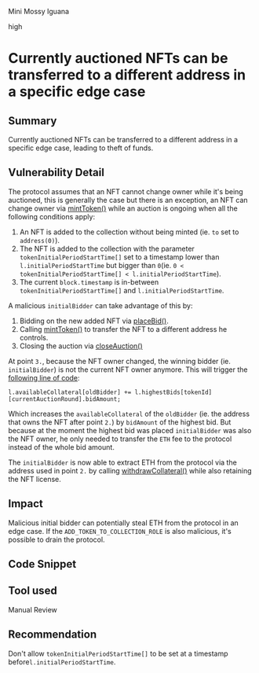 Mini Mossy Iguana

high

# Currently auctioned NFTs can be transferred to a different address in a specific edge case

## Summary
Currently auctioned NFTs can be transferred to a different address in a specific edge case, leading to theft of funds.

## Vulnerability Detail
The protocol assumes that an NFT cannot change owner while it's being auctioned, this is generally the case but there is an exception, an NFT can change owner via [mintToken()](https://github.com/sherlock-audit/2024-02-radicalxchange/blob/main/pco-art/contracts/license/StewardLicenseBase.sol#L31) while an auction is ongoing when all the following conditions apply:
1. An NFT is added to the collection without being minted (ie. `to` set to `address(0)`).
2. The NFT is added to the collection with the parameter `tokenInitialPeriodStartTime[]` set to a timestamp lower than `l.initialPeriodStartTime` but bigger than `0`(ie. `0 < tokenInitialPeriodStartTime[] < l.initialPeriodStartTime`).
3. The current `block.timestamp` is in-between `tokenInitialPeriodStartTime[]` and `l.initialPeriodStartTime`.

A malicious `initialBidder` can take advantage of this by:
1. Bidding on the new added NFT via [placeBid()](https://github.com/sherlock-audit/2024-02-radicalxchange/blob/main/pco-art/contracts/auction/EnglishPeriodicAuctionInternal.sol#L286).
2. Calling [mintToken()](https://github.com/sherlock-audit/2024-02-radicalxchange/blob/main/pco-art/contracts/license/StewardLicenseBase.sol#L31) to transfer the NFT to a different address he controls.
3. Closing the auction via [closeAuction()](https://github.com/sherlock-audit/2024-02-radicalxchange/blob/main/pco-art/contracts/auction/EnglishPeriodicAuctionInternal.sol#L465)

At point `3.`, because the NFT owner changed, the winning bidder (ie. `initialBidder`) is not the current NFT owner anymore. This will trigger the [following line of code](https://github.com/sherlock-audit/2024-02-radicalxchange/blob/main/pco-art/contracts/auction/EnglishPeriodicAuctionInternal.sol#L499-L506):
```solidity
l.availableCollateral[oldBidder] += l.highestBids[tokenId][currentAuctionRound].bidAmount;
```

Which increases the `availableCollateral` of the `oldBidder` (ie. the address that owns the NFT after point `2.`) by `bidAmount` of the highest bid. But because at the moment the highest bid was placed `initialBidder` was also the NFT owner, he only needed to transfer the `ETH` fee to the protocol instead of the whole bid amount. 

The `initialBidder` is now able to extract ETH from the protocol via the address used in point `2.` by calling [withdrawCollateral()](https://github.com/sherlock-audit/2024-02-radicalxchange/blob/main/pco-art/contracts/auction/EnglishPeriodicAuctionInternal.sol#L439) while also retaining the NFT license.

## Impact
Malicious initial bidder can potentially steal ETH from the protocol in an edge case. If the `ADD_TOKEN_TO_COLLECTION_ROLE` is also malicious, it's possible to drain the protocol.

## Code Snippet

## Tool used

Manual Review

## Recommendation
Don't allow `tokenInitialPeriodStartTime[]` to be set at a timestamp before`l.initialPeriodStartTime`.